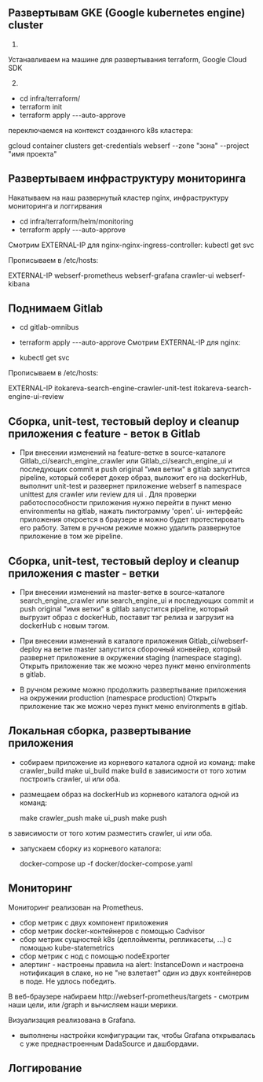 ## Развертывам GKE (Google kubernetes engine) cluster
1) 
Устанавливаем на машине для развертывания terraform, Google Cloud SDK

2)

- cd infra/terraform/
- terraform init
- terraform apply ---auto-approve

переключаемся на контекст созданного k8s кластера:

gcloud container clusters get-credentials webserf --zone "зона" --project "имя проекта"

## Развертываем инфраструктуру мониторинга

Накатываем на наш развернутый кластер nginx, инфраструктуру мониторинга и логгирвания

- cd infra/terraform/helm/monitoring
- terraform apply ---auto-approve

Смотрим EXTERNAL-IP для nginx-nginx-ingress-controller:
kubectl get svc 

Прописываем в /etc/hosts:

EXTERNAL-IP webserf-prometheus webserf-grafana crawler-ui webserf-kibana

## Поднимаем Gitlab

- cd gitlab-omnibus
- terraform apply ---auto-approve 
Смотрим EXTERNAL-IP для nginx:

- kubectl get svc 

Прописываем в /etc/hosts:

EXTERNAL-IP itokareva-search-engine-crawler-unit-test itokareva-search-engine-ui-review 

## Сборка, unit-test, тестовый deploy и cleanup приложения с feature - веток в Gitlab
 
- При внесении изменений на feature-ветке в source-каталоге Gitlab_ci/search_engine_crawler или 
Gitlab_ci/search_engine_ui и последующих commit и push original "имя ветки" в gitlab запустится pipeline,
который соберет докер образ, выложит его на dockerHub, выполнит unit-test и развернет приложение
webserf в namespace unittest для crawler или review для ui . 
Для проверки работоспособности приложения нужно перейти в пункт меню environmentы на gitlab, нажать
пиктограмму 'open'. ui- интерфейс приложения откроется в браузере и можно будет протестировать его работу.
Затем в ручном режиме можно удалить развернутое приложение в том же pipeline.

## Сборка, unit-test, тестовый deploy и cleanup приложения с master - ветки

- При внесении изменений на master-ветке в source-каталоге search_engine_crawler или search_engine_ui 
и последующих commit и push original "имя ветки" в gitlab запустится pipeline, который выгрузит 
образ с dockerHub, поставит тэг релиза и загрузит на dockerHub с новым тэгом.

- При внесении изменений в каталоге приложения Gitlab_ci/webserf-deploy на ветке master запустится сборочный конвейер, 
который развернет приложение в окружении staging (namespace staging).
Открыть приложение так же можно через пункт меню environments в gitlab.

- В ручном режиме можно продолжить развертывание приложения на окружении production (namespace production)
Открыть приложение так же можно через пункт меню environments в gitlab.

## Локальная сборка, развертывание приложения

-  cобираем приложение из корневого каталога одной из команд:
   make crawler_build
   make ui_build
   make build
в зависимости от того хотим построить crawler, ui или оба.

- размещаем образ на dockerHub из корневого каталога одной из команд:

  make crawler_push
  make ui_push
  make push
  
 в зависимости от того хотим разместить crawler, ui или оба. 
 
 - запускаем сборку из корневого каталога:
 
   docker-compose up -f docker/docker-compose.yaml
   
 ## Мониторинг
 
 Мониторинг реализован на Prometheus. 
  -  сбор метрик с двух компонент приложения
  -  сбор метрик docker-контейнеров с помощью Cadvisor 
  -  сбор метрик сущностей k8s (деплойменты, репликасеты, ...) с помощью kube-statemetrics
  -  сбор метрик с нод с помощью nodeExporter
  -  алертинг  - настроены правила на alert: InstanceDown и настроена нотификация в слаке, но не "не взлетает" один из двух контейнеров в поде. Не удлось победить.
  
  В веб-браузере набираем http://webserf-prometheus/targets - смотрим наши цели, или /graph и вычисляем наши мерики.
  
  Визуализация реализована в Grafana.
  
  - выполнены настройки конфигурации так, чтобы Grafana открывалась с уже преднастроенным DadaSource и дашбордами.
  
  ## Логгирование 
  
  
